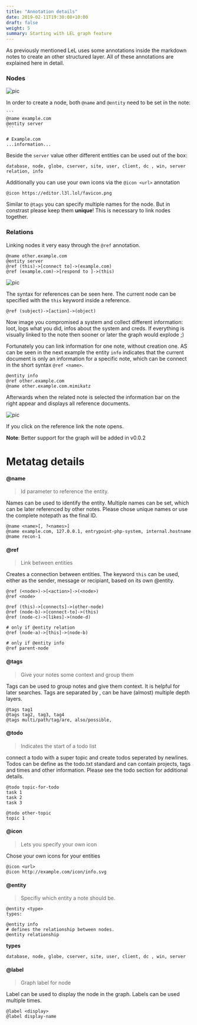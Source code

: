 ```yaml
---
title: "Annotation details"
date: 2019-02-11T19:30:08+10:00
draft: false
weight: 5
summary: Starting with LEL graph feature
---
```


As previously mentioned LeL uses some annotations inside the markdown notes to create an other structured layer.
All of these annotations are explained here in detail.

### Nodes

![pic](/user/pic_node_single.png)

In order to create a node, both `@name` and `@entity` need to be set in the note:

````
```
@name example.com
@entity server
```

# Example.com
...information...
````

Beside the `server` value other different entities can be used out of the box:

```
database, node, globe, cserver, site, user, client, dc , win, server
relation, info
```

Additionally you can use your own icons via the `@icon <url>` annotation

```
@icon https://editor.l3l.lol/favicon.png
```

Similar to `@tags` you can specify multiple names for the node. But in constrast please keep them **unique**!
This is necessary to link nodes together.

### Relations

Linking nodes it very easy through the `@ref` annotation.

```
@name other.example.com
@entity server
@ref (this)->[connect to]->(example.com)
@ref (example.com)->[respond to ]->(this)
```

![pic](/user/pic_nodes.png)

The syntax for references can be seen here. The current node can be specified with the `this` keyword inside a reference.

```
@ref (subject)->[action]->(object)
```

Now image you compromised a system and collect different information: loot, logs what you did, infos about the system and creds. If everything is visually linked to the note then sooner or later the graph would explode ;)

Fortunately you can link information for one note, without creation one. AS can be seen in the next example the entity `info` indicates that the current document is only an information for a specific note, which can be connect in the short syntax `@ref <name>`.

```
@entity info
@ref other.example.com
@name other.example.com.mimikatz
```

Afterwards when the related note is selected the information bar on the right appear and displays all reference documents.

![pic](/user/pic_nodes_info.png)

If you click on the reference link the note opens.

**Note**: Better support for the graph will be added in v0.0.2

# Metatag details

#### @name

> Id parameter to reference the entity.

Names can be used to identify the entity. Multiple names can be set, which can be later referenced by other notes. Please chose unique names or use the complete notepath as the final ID.

```
@name <name>[, ?<names>]
@name example.com, 127.0.0.1, entrypoint-php-system, internal.hostname
@name recon-1
```

#### @ref

> Link between entities

Creates a connection between entities. The keyword `this` can be used, either as the sender, message or recipiant, based on its own @entity.

```
@ref (<node>)->[<action>]->(<node>)
@ref <node>

@ref (this)->[connects]->(other-node)
@ref (node-b)->[connect-to]->(this)
@ref (node-c)->[likes]->(node-d)

# only if @entity relation
@ref (node-a)->[this]->(node-b)

# only if @entity info
@ref parent-node
```

#### @tags

> Give your notes some context and group them

Tags can be used to group notes and give them context. It is helpful for later searches. Tags are separated by , can be have (almost) multiple depth layers.

```
@tags tag1
@tags tag2, tag3, tag4
@tags multi/path/tag/are, also/possible,
```

#### @todo

> Indicates the start of a todo list

connect a todo with a super topic and create todos seperated by newlines. Todos can be define as the todo.txt standard and can contain projects, tags and times and other information. Please see the todo section for additional details.

```
@todo topic-for-todo
task 1
task 2
task 3

@todo other-topic                                                       topic 1
```

#### @icon

> Lets you specify your own icon

Chose your own icons for your entities

```
@icon <url>
@icon http://example.com/icon/info.svg
```

#### @entity

> Specifiy which entity a note should be.

```
@entity <type>
types:

@entity info
# defines the relationship between nodes.
@entity relationship

```

**types**

```
database, node, globe, cserver, site, user, client, dc , win, server
```

#### @label

> Graph label for node

Label can be used to display the node in the graph. Labels can be used multiple times.

```
@label <display>
@label display-name
```
